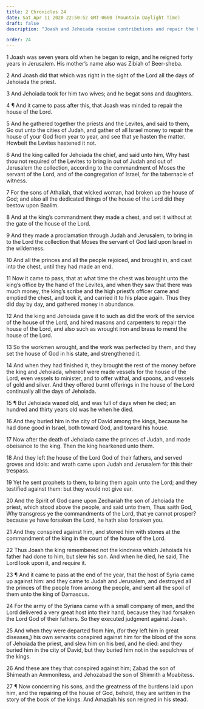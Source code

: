 ```yaml
---
title: 2 Chronicles 24
date: Sat Apr 11 2020 22:50:52 GMT-0600 (Mountain Daylight Time)
draft: false
description: "Joash and Jehoiada receive contributions and repair the house of the Lord—Jehoiada dies—Joash falls into idolatry, slays a prophet named Zechariah, and is himself slain in a conspiracy."

order: 24
---
```

    
1 Joash was seven years old when he began to reign, and he reigned forty years in Jerusalem. His mother’s name also was Zibiah of Beer-sheba.

2 And Joash did that which was right in the sight of the Lord all the days of Jehoiada the priest.

3 And Jehoiada took for him two wives; and he begat sons and daughters.

4 ¶ And it came to pass after this, that Joash was minded to repair the house of the Lord.

5 And he gathered together the priests and the Levites, and said to them, Go out unto the cities of Judah, and gather of all Israel money to repair the house of your God from year to year, and see that ye hasten the matter. Howbeit the Levites hastened it not.

6 And the king called for Jehoiada the chief, and said unto him, Why hast thou not required of the Levites to bring in out of Judah and out of Jerusalem the collection, according to the commandment of Moses the servant of the Lord, and of the congregation of Israel, for the tabernacle of witness.

7 For the sons of Athaliah, that wicked woman, had broken up the house of God; and also all the dedicated things of the house of the Lord did they bestow upon Baalim.

8 And at the king’s commandment they made a chest, and set it without at the gate of the house of the Lord.

9 And they made a proclamation through Judah and Jerusalem, to bring in to the Lord the collection that Moses the servant of God laid upon Israel in the wilderness.

10 And all the princes and all the people rejoiced, and brought in, and cast into the chest, until they had made an end.

11 Now it came to pass, that at what time the chest was brought unto the king’s office by the hand of the Levites, and when they saw that there was much money, the king’s scribe and the high priest’s officer came and emptied the chest, and took it, and carried it to his place again. Thus they did day by day, and gathered money in abundance.

12 And the king and Jehoiada gave it to such as did the work of the service of the house of the Lord, and hired masons and carpenters to repair the house of the Lord, and also such as wrought iron and brass to mend the house of the Lord.

13 So the workmen wrought, and the work was perfected by them, and they set the house of God in his state, and strengthened it.

14 And when they had finished it, they brought the rest of the money before the king and Jehoiada, whereof were made vessels for the house of the Lord, even vessels to minister, and to offer withal, and spoons, and vessels of gold and silver. And they offered burnt offerings in the house of the Lord continually all the days of Jehoiada.

15 ¶ But Jehoiada waxed old, and was full of days when he died; an hundred and thirty years old was he when he died.

16 And they buried him in the city of David among the kings, because he had done good in Israel, both toward God, and toward his house.

17 Now after the death of Jehoiada came the princes of Judah, and made obeisance to the king. Then the king hearkened unto them.

18 And they left the house of the Lord God of their fathers, and served groves and idols: and wrath came upon Judah and Jerusalem for this their trespass.

19 Yet he sent prophets to them, to bring them again unto the Lord; and they testified against them: but they would not give ear.

20 And the Spirit of God came upon Zechariah the son of Jehoiada the priest, which stood above the people, and said unto them, Thus saith God, Why transgress ye the commandments of the Lord, that ye cannot prosper? because ye have forsaken the Lord, he hath also forsaken you.

21 And they conspired against him, and stoned him with stones at the commandment of the king in the court of the house of the Lord.

22 Thus Joash the king remembered not the kindness which Jehoiada his father had done to him, but slew his son. And when he died, he said, The Lord look upon it, and require it.

23 ¶ And it came to pass at the end of the year, that the host of Syria came up against him: and they came to Judah and Jerusalem, and destroyed all the princes of the people from among the people, and sent all the spoil of them unto the king of Damascus.

24 For the army of the Syrians came with a small company of men, and the Lord delivered a very great host into their hand, because they had forsaken the Lord God of their fathers. So they executed judgment against Joash.

25 And when they were departed from him, (for they left him in great diseases,) his own servants conspired against him for the blood of the sons of Jehoiada the priest, and slew him on his bed, and he died: and they buried him in the city of David, but they buried him not in the sepulchres of the kings.

26 And these are they that conspired against him; Zabad the son of Shimeath an Ammonitess, and Jehozabad the son of Shimrith a Moabitess.

27 ¶ Now concerning his sons, and the greatness of the burdens laid upon him, and the repairing of the house of God, behold, they are written in the story of the book of the kings. And Amaziah his son reigned in his stead.
